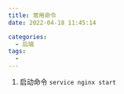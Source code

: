 ```yaml
---
title: 常用命令
date: 2022-04-18 11:45:14

categories:
  - 后端
tags:
  - 
---
```


1. 启动命令 `service nginx start`


